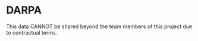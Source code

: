 # DARPA

This data CANNOT be shared beyond the team members of this
project due to contractual terms.